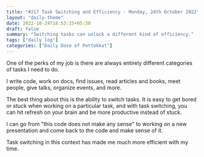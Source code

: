 ```yaml
---
title: "#217 Task Switching and Efficiency - Monday, 24th October 2022"
layout: "daily-theme"
date: 2022-10-24T18:53:15+05:30
draft: false
summary: "Switching tasks can unlock a different kind of efficiency."
tags: ["daily log"]
categories: ["Daily Dose of Pottekkat"]
---
```


One of the perks of my job is there are always entirely different categories of tasks I need to do.

I write code, work on docs, find issues, read articles and books, meet people, give talks, organize events, and more.

The best thing about this is the ability to switch tasks. It is easy to get bored or stuck when working on a particular task, and with task switching, you can hit refresh on your brain and be more productive instead of stuck.

I can go from "this code does not make any sense" to working on a new presentation and come back to the code and make sense of it.

Task switching in this context has made me much more efficient with my time.
